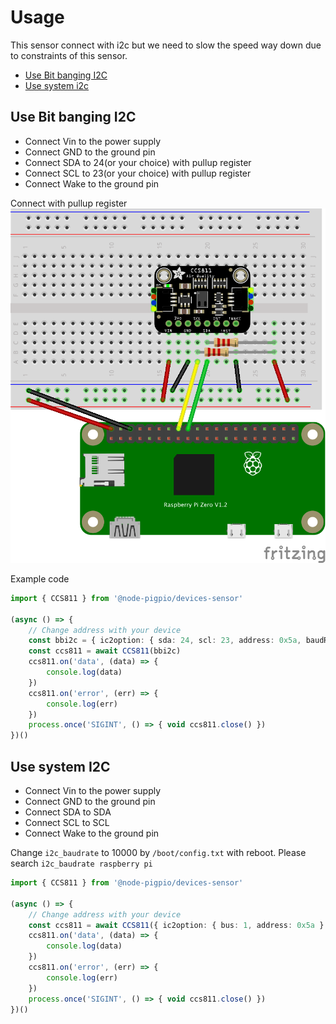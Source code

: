 
# Usage
This sensor connect with i2c but we need to slow the speed way down due to constraints of this sensor.

* [Use Bit banging I2C](#Use-Bit-banging-I2C)
* [Use system i2c](#Use-system-i2c)

## Use Bit banging I2C

* Connect Vin to the power supply 
* Connect GND to the ground pin
* Connect SDA to 24(or your choice) with pullup register
* Connect SCL to 23(or your choice) with pullup register
* Connect Wake to the ground pin

Connect  with pullup register
![Wiring for CCS811](image/wireccs811.png)

Example code
```ts
import { CCS811 } from '@node-pigpio/devices-sensor'

(async () => {
    // Change address with your device
    const bbi2c = { ic2option: { sda: 24, scl: 23, address: 0x5a, baudRate: 115200 } }
    const ccs811 = await CCS811(bbi2c)
    ccs811.on('data', (data) => {
        console.log(data)
    })
    ccs811.on('error', (err) => {
        console.log(err)
    })
    process.once('SIGINT', () => { void ccs811.close() })
})()
```

## Use system I2C

* Connect Vin to the power supply 
* Connect GND to the ground pin
* Connect SDA  to SDA 
* Connect SCL to SCL
* Connect Wake to the ground pin

Change `i2c_baudrate` to 10000 by `/boot/config.txt` with reboot. Please search `i2c_baudrate raspberry pi`


```ts
import { CCS811 } from '@node-pigpio/devices-sensor'

(async () => {
    // Change address with your device
    const ccs811 = await CCS811({ ic2option: { bus: 1, address: 0x5a } })
    ccs811.on('data', (data) => {
        console.log(data)
    })
    ccs811.on('error', (err) => {
        console.log(err)
    })
    process.once('SIGINT', () => { void ccs811.close() })
})()
```